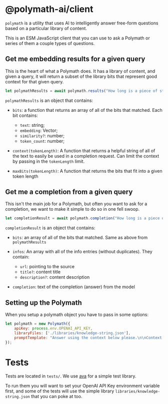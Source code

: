 # @polymath-ai/client

`polymath` is a utility that uses AI to intelligently answer free-form 
questions based on a particular library of content.

This is an ESM JavaScript client that you can use to ask a Polymath or series 
of them a couple types of questions.

## Get me embedding results for a given query

This is the heart of what a Polymath does. It has a library of content, and
given a query, it will return a subset of the library bits that represent
good context for that given query. 

```js
let polymathResults = await polymath.results("How long is a piece of string?");
```

`polymathResults` is an object that contains:

- `bits`: a function that returns an array of all of the bits that matched. Each bit contains:
  - `text`: string;
  - `embedding`: Vector;
  - `similarity?`: number;
  - `token_count`: number;

- `context(tokenLength)`: A function that returns a helpful string of all of the text to easily be used in 
  a completion request. Can limit the context by passing in the `tokenLength` limit.

- `maxBits(tokenLength)`: A function that returns the bits that fit into a given token length

## Get me a completion from a given query

This isn't the main job for a Polymath, but often you want to ask for a 
completion, we want to make it simple to do so in one fell swoop.

```js
let completionResult = await polymath.completion("How long is a piece of string?");
```

`completionResult` is an object that contains:

- `bits`: an array of all of the bits that matched. Same as above from `polymathResults`

- `infos`: An array with all of the info entries (without duplicates). They contain:
  - `url`: pointing to the source
  - `title?`: content title
  - `description?`: content description

- `completion`: text of the completion (answer) from the model

## Setting up the Polymath

When you setup a polymath object you have to pass in some options:

```js
let polymath = new Polymath({
    apiKey: process.env.OPENAI_API_KEY,
    libraryFiles: ['./libraries/knowledge-string.json'],
    promptTemplate: "Answer using the context below please.\n\nContext: {context}\n\nQuestion: {prompt}\n\nAnswer:"
});
```

# Tests

Tests are located in `tests/`. We use [ava](https://github.com/avajs/ava) for a simple test library.

To run them you will want to set your OpenAI API Key environment variable first, and some of the tests will
use the simple library `libraries/knowledge-string.json` that you can poke at too.

